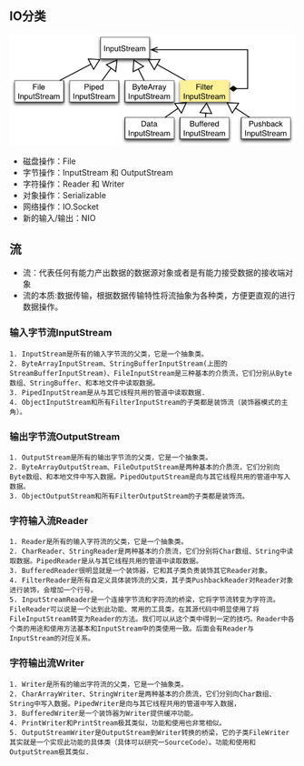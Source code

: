 ## IO分类
![](../../resources/io.jpg)
* 磁盘操作：File
* 字节操作：InputStream 和 OutputStream
* 字符操作：Reader 和 Writer
* 对象操作：Serializable
* 网络操作：IO.Socket
* 新的输入/输出：NIO
## 流
* 流：代表任何有能力产出数据的数据源对象或者是有能力接受数据的接收端对象<Thinking in Java>
* 流的本质:数据传输，根据数据传输特性将流抽象为各种类，方便更直观的进行数据操作。
### 输入字节流InputStream
    1. InputStream是所有的输入字节流的父类，它是一个抽象类。
    2. ByteArrayInputStream、StringBufferInputStream(上图的StreamBufferInputStream)、FileInputStream是三种基本的介质流，它们分别从Byte数组、StringBuffer、和本地文件中读取数据。
    3. PipedInputStream是从与其它线程共用的管道中读取数据.
    4. ObjectInputStream和所有FilterInputStream的子类都是装饰流（装饰器模式的主角）。
### 输出字节流OutputStream
    1. OutputStream是所有的输出字节流的父类，它是一个抽象类。
    2. ByteArrayOutputStream、FileOutputStream是两种基本的介质流，它们分别向Byte数组、和本地文件中写入数据。PipedOutputStream是向与其它线程共用的管道中写入数据。
    3. ObjectOutputStream和所有FilterOutputStream的子类都是装饰流。
### 字符输入流Reader
    1. Reader是所有的输入字符流的父类，它是一个抽象类。
    2. CharReader、StringReader是两种基本的介质流，它们分别将Char数组、String中读取数据。PipedReader是从与其它线程共用的管道中读取数据。
    3. BufferedReader很明显就是一个装饰器，它和其子类负责装饰其它Reader对象。   
    4. FilterReader是所有自定义具体装饰流的父类，其子类PushbackReader对Reader对象进行装饰，会增加一个行号。   
    5. InputStreamReader是一个连接字节流和字符流的桥梁，它将字节流转变为字符流。FileReader可以说是一个达到此功能、常用的工具类，在其源代码中明显使用了将FileInputStream转变为Reader的方法。我们可以从这个类中得到一定的技巧。Reader中各个类的用途和使用方法基本和InputStream中的类使用一致。后面会有Reader与InputStream的对应关系。
### 字符输出流Writer
    1. Writer是所有的输出字符流的父类，它是一个抽象类。
    2. CharArrayWriter、StringWriter是两种基本的介质流，它们分别向Char数组、String中写入数据。PipedWriter是向与其它线程共用的管道中写入数据，  
    3. BufferedWriter是一个装饰器为Writer提供缓冲功能。
    4. PrintWriter和PrintStream极其类似，功能和使用也非常相似。
    5. OutputStreamWriter是OutputStream到Writer转换的桥梁，它的子类FileWriter其实就是一个实现此功能的具体类（具体可以研究一SourceCode）。功能和使用和OutputStream极其类似.